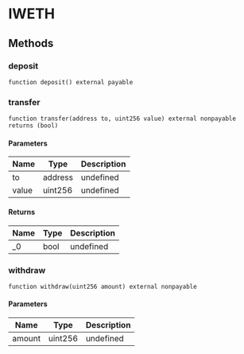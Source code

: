 # IWETH









## Methods

### deposit

```solidity
function deposit() external payable
```






### transfer

```solidity
function transfer(address to, uint256 value) external nonpayable returns (bool)
```





#### Parameters

| Name | Type | Description |
|---|---|---|
| to | address | undefined |
| value | uint256 | undefined |

#### Returns

| Name | Type | Description |
|---|---|---|
| _0 | bool | undefined |

### withdraw

```solidity
function withdraw(uint256 amount) external nonpayable
```





#### Parameters

| Name | Type | Description |
|---|---|---|
| amount | uint256 | undefined |




